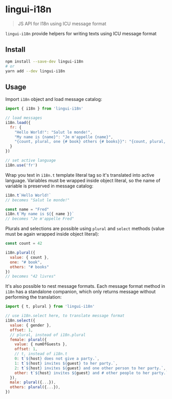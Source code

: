 # lingui-i18n 

> JS API for I18n using ICU message format

`lingui-i18n` provide helpers for writing texts using ICU message format

## Install

```sh
npm install --save-dev lingui-i18n
# or
yarn add --dev lingui-i18n
```

## Usage

Import `i18n` object and load message catalog:

```js
import { i18n } from 'lingui-i18n'

// load messages
i18n.load({
  fr: {
    "Hello World!": "Salut le monde!",
    "My name is {name}": "Je m'appelle {name}",
    "{count, plural, one {# book} others {# books}}": "{count, plural, one {# livre} others {# livres}}"
  }
})

// set active language
i18n.use('fr')

```

Wrap you text in `i18n.t` template literal tag so it's translated into active
language. Variables must be wrapped inside object literal, so the name of variable is preserved in message catalog:

```js
i18n.t`Hello World!`
// becomes "Salut le monde!"

const name = "Fred"
i18n.t`My name is ${{ name }}`
// becomes "Je m'appelle Fred"
```

Plurals and selections are possible using `plural` and `select` methods (value must be again wrapped inside object literal):

```js
const count = 42

i18n.plural({
  value: { count },
  one: "# book",
  others: "# books"
})
// becomes "42 livres"
```

It's also possible to nest message formats. Each message format method in `i18n` has a standalone companion, which only returns message without performing the translation:

```js
import { t, plural } from 'lingui-i18n'

// use i18n.select here, to translate message format
i18n.select({
  value: { gender },
  offset: 1,
  // plural, instead of i18n.plural
  female: plural({
    value: { numOfGuests },
    offset: 1,
    // t, instead of i18n.t
    0: t`${host} does not give a party.`,
    1: t`${host} invites ${guest} to her party.`,
    2: t`${host} invites ${guest} and one other person to her party.`,
    other: t`${host} invites ${guest} and # other people to her party.`
  }),
  male: plural({...}), 
  others: plural({...}), 
})
```
